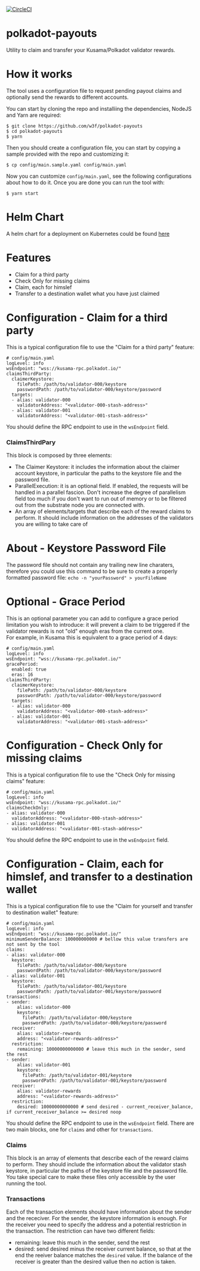 [![CircleCI](https://circleci.com/gh/w3f/polkadot-payouts.svg?style=svg)](https://circleci.com/gh/w3f/polkadot-payouts)

# polkadot-payouts

Utility to claim and transfer your Kusama/Polkadot validator rewards.

# How it works

The tool uses a configuration file to request pending payout claims and optionally send the rewards to different accounts.

You can start by cloning the repo and installiing the dependencies, NodeJS and Yarn are required:
```
$ git clone https://github.com/w3f/polkadot-payouts
$ cd polkadot-payouts
$ yarn
```
Then you should create a configuration file, you can start by copying a sample provided with the repo and customizing it:
```
$ cp config/main.sample.yaml config/main.yaml
```
Now you can customize `config/main.yaml`, see the following configurations about how to do it. Once you are done you
can run the tool with:
```
$ yarn start
```

# Helm Chart

A helm chart for a deployment on Kubernetes could be found [here](https://github.com/w3f/polkadot-k8s-payouts)

# Features

- Claim for a third party
- Check Only for missing claims
- Claim, each for himslef
- Transfer to a destination wallet what you have just claimed

# Configuration - Claim for a third party
This is a typical configuration file to use the "Claim for a third party" feature:
```
# config/main.yaml
logLevel: info
wsEndpoint: "wss://kusama-rpc.polkadot.io/"
claimsThirdParty:
  claimerKeystore:
    filePath: /path/to/validator-000/keystore
    passwordPath: /path/to/validator-000/keystore/password
  targets:
  - alias: validator-000
    validatorAddress: "<validator-000-stash-address>"
  - alias: validator-001
    validatorAddress: "<validator-001-stash-address>"  
```
You should define the RPC endpoint to use in the `wsEndpoint` field.

### ClaimsThirdPary
This block is composed by three elements:  
- The Claimer Keystore: it includes the information about the claimer account keystore, in particular the paths to the keystore file and the password file.  
- ParallelExecution: it is an optional field. If enabled, the requests will be handled in a parallel fascion. Don't increase the degree of parallelism field too much if you don't want to run out of memory or to be filtered out from the substrate node you are connected with.
- An array of elements/targets that describe each of the reward claims to perform. It should include information on the addresses of the validators you are willing to take care of

# About - Keystore Password File

The password file should not contain any trailing new line charaters, therefore you could use this command to be sure to create a properly formatted password file: `echo -n "yourPassword" > yourFileName`

# Optional - Grace Period
This is an optional parameter you can add to configure a grace period limitation you wish to introduce: it will prevent a claim to be triggered if the validator rewards is not "old" enough eras from the current one.  
For example, in Kusama this is equivalent to a grace period of 4 days:  
```
# config/main.yaml
logLevel: info
wsEndpoint: "wss://kusama-rpc.polkadot.io/"
gracePeriod:
  enabled: true
  eras: 16
claimsThirdParty:
  claimerKeystore:
    filePath: /path/to/validator-000/keystore
    passwordPath: /path/to/validator-000/keystore/password
  targets:
  - alias: validator-000
    validatorAddress: "<validator-000-stash-address>"
  - alias: validator-001
    validatorAddress: "<validator-001-stash-address>"  
```

# Configuration - Check Only for missing claims
This is a typical configuration file to use the "Check Only for missing claims" feature:
```
# config/main.yaml
logLevel: info
wsEndpoint: "wss://kusama-rpc.polkadot.io/"
claimsCheckOnly:
- alias: validator-000
  validatorAddress: "<validator-000-stash-address>"
- alias: validator-001
  validatorAddress: "<validator-001-stash-address>" 
```
You should define the RPC endpoint to use in the `wsEndpoint` field.

# Configuration - Claim, each for himslef, and transfer to a destination wallet
This is a typical configuration file to use the "Claim for yourself and transfer to destination wallet" feature:
```
# config/main.yaml
logLevel: info
wsEndpoint: "wss://kusama-rpc.polkadot.io/"
minimumSenderBalance: 100000000000 # bellow this value transfers are not sent by the tool
claims:
- alias: validator-000
  keystore:
    filePath: /path/to/validator-000/keystore
    passwordPath: /path/to/validator-000/keystore/password
- alias: validator-001
  keystore:
    filePath: /path/to/validator-001/keystore
    passwordPath: /path/to/validator-001/keystore/password
transactions:
- sender:
    alias: validator-000
    keystore:
      filePath: /path/to/validator-000/keystore
      passwordPath: /path/to/validator-000/keystore/password
  receiver:
    alias: validator-rewards
    address: "<validator-rewards-address>"
  restriction:
    remaining: 10000000000000 # leave this much in the sender, send the rest
- sender:
    alias: validator-001
    keystore:
      filePath: /path/to/validator-001/keystore
      passwordPath: /path/to/validator-001/keystore/password
  receiver:
    alias: validator-rewards
    address: "<validator-rewards-address>"
  restriction:
    desired: 10000000000000 # send desired - current_receiver_balance, if current_receiver_balance >= desired noop
```
You should define the RPC endpoint to use in the `wsEndpoint` field. There are two main blocks, one for `claims` and other
for `transactions`.

### Claims
This block is an array of elements that describe each of the reward claims to perform. They should include the information about the validator stash keystore, in particular the paths of the keystore file and the password file. You take special care to make these files only
accessible by the user running the tool.

### Transactions
Each of the transaction elements should have information about the sender and the receciver. For the sender, the keystore
information is enough. For the receiver you need to specify the address and a potential restriction in the transaction. The
restriction can have two different fields:
* remaining: leave this much in the sender, send the rest
* desired: send desired minus the receiver current balance, so that at the end the reeiver balance matches the `desired` value. If the balance of the receiver is greater than the desired vallue then no action is taken.
